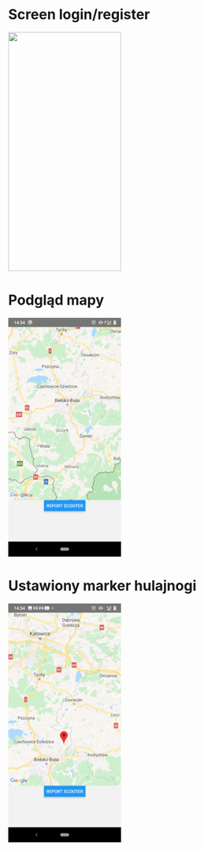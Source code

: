 # Screen login/register
<img src="https://github.com/dseer0/ScooterFinderApp/raw/master/mainview.png" width="229" height="484"></img>
# Podgląd mapy
<img src="https://github.com/dseer0/ScooterFinderApp/raw/master/reportscooter.png" width="229" height="484"></img>
# Ustawiony marker hulajnogi
<img src="https://github.com/dseer0/ScooterFinderApp/raw/master/marker.png" width="229" height="484"></img>



